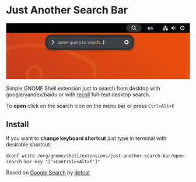 # Just Another Search Bar
![screenshot](./img/screenshot.png)

Simple GNOME Shell extension just to search from desktop with google/yandex/baidu or with [recoll](https://www.lesbonscomptes.com/recoll/pages/index-recoll.html) full-text desktop search.

To **open** click on the search icon on the menu bar or press `Ctrl+Alt+F`

## Install

If you want to **change keyboard shortcut** just type in terminal with desirable shortcut:

    dconf write /org/gnome/shell/extensions/just-another-search-bar/open-search-bar-key "['<Control><Alt>f']"


Based on [Google Search](https://extensions.gnome.org/extension/1057/google-search/) by [defcat](https://extensions.gnome.org/accounts/profile/defcat)